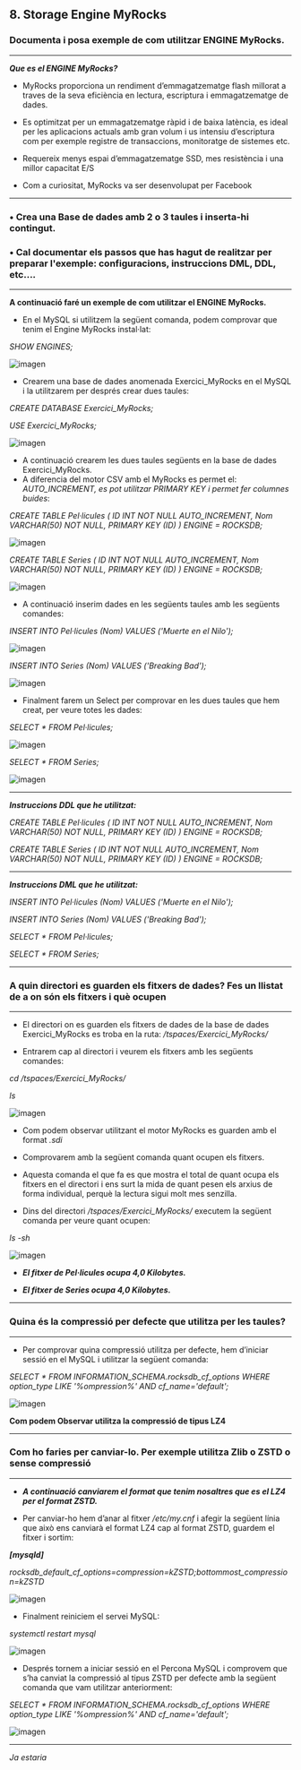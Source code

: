 ## 8. Storage Engine MyRocks 

### Documenta i posa exemple de com utilitzar ENGINE MyRocks. 

***

***Que es el ENGINE MyRocks?***

- MyRocks proporciona un rendiment d’emmagatzematge flash millorat a traves de la seva eficiència en lectura, escriptura i emmagatzematge de dades. 
- Es optimitzat per un emmagatzematge ràpid i de baixa latència, es ideal per les aplicacions actuals amb gran volum i us intensiu d’escriptura com per exemple registre de transaccions, monitoratge de sistemes etc. 

- Requereix menys espai d’emmagatzematge SSD, mes resistència i una millor capacitat E/S

- Com a curiositat, MyRocks va ser desenvolupat per Facebook 

***


### •	Crea una Base de dades amb 2 o 3 taules i inserta-hi contingut.

### •	Cal documentar els passos que has hagut de realitzar per preparar l'exemple: configuracions, instruccions DML, DDL, etc....

***

**A continuació faré un exemple de com utilitzar el ENGINE MyRocks.**

- En el MySQL si utilitzem la següent comanda, podem comprovar que tenim el Engine MyRocks instal·lat:

*SHOW ENGINES;*

![imagen](https://user-images.githubusercontent.com/61557739/161853441-3df69e89-00f0-41cc-a2a2-3c9641648144.png)

- Crearem una base de dades anomenada Exercici_MyRocks en el MySQL i la utilitzarem per després crear dues taules:

*CREATE DATABASE Exercici_MyRocks;*

*USE Exercici_MyRocks;*

![imagen](https://user-images.githubusercontent.com/61557739/161853846-4010a5db-2a20-444a-bffa-219e8e47bb34.png)

- A continuació crearem les dues taules següents en la base de dades Exercici_MyRocks.
- A diferencia del motor CSV amb el MyRocks es permet el: *AUTO_INCREMENT,  es pot utilitzar PRIMARY KEY i permet fer columnes buides*:

*CREATE TABLE Pel·licules (
    ID INT NOT NULL AUTO_INCREMENT,
    Nom VARCHAR(50) NOT NULL,
    PRIMARY KEY (ID)
)
ENGINE = ROCKSDB;*

![imagen](https://user-images.githubusercontent.com/61557739/161853923-702cff39-4479-4291-a763-10c946bd55dd.png)


*CREATE TABLE Series (
    ID INT NOT NULL AUTO_INCREMENT,
    Nom VARCHAR(50) NOT NULL,
    PRIMARY KEY (ID)
)
ENGINE = ROCKSDB;*

![imagen](https://user-images.githubusercontent.com/61557739/161853949-d75e25c6-af33-4633-bdb7-86b1d154b2ec.png)

- A continuació inserim dades en les següents taules amb les següents comandes:

*INSERT INTO Pel·licules (Nom)
VALUES ('Muerte en el Nilo');*

![imagen](https://user-images.githubusercontent.com/61557739/161853973-963d49b4-681b-47cd-8a99-164b06992673.png)

*INSERT INTO Series (Nom)
VALUES ('Breaking Bad');*

![imagen](https://user-images.githubusercontent.com/61557739/161854016-edb52456-e2a1-4d34-b1e1-bc5573d18076.png)

- Finalment farem un Select per comprovar en les dues taules que hem creat, per veure totes les dades:

*SELECT * FROM Pel·licules;*

![imagen](https://user-images.githubusercontent.com/61557739/161854053-892908d1-0c62-4161-8c0a-1bee8a095222.png)

*SELECT * FROM Series;*

![imagen](https://user-images.githubusercontent.com/61557739/161854087-7f4f8798-4466-4f42-a889-e3a9e9ec3f96.png)

***

***Instruccions DDL que he utilitzat:***

*CREATE TABLE Pel·licules (
    ID INT NOT NULL AUTO_INCREMENT,
    Nom VARCHAR(50) NOT NULL,
    PRIMARY KEY (ID)
)
ENGINE = ROCKSDB;*

*CREATE TABLE Series (
    ID INT NOT NULL AUTO_INCREMENT,
    Nom VARCHAR(50) NOT NULL,
    PRIMARY KEY (ID)
)
ENGINE = ROCKSDB;*

***

***Instruccions DML que he utilitzat:***

*INSERT INTO Pel·licules (Nom)
VALUES ('Muerte en el Nilo');*

*INSERT INTO Series (Nom)
VALUES ('Breaking Bad');*

*SELECT * FROM Pel·licules;*

*SELECT * FROM Series;*

***

### A quin directori es guarden els fitxers de dades? Fes un llistat de a on són els fitxers i què ocupen

***

- El directori on es guarden els fitxers de dades de la base de dades Exercici_MyRocks es troba en la ruta: */tspaces/Exercici_MyRocks/*

- Entrarem cap al directori i veurem els fitxers amb les següents comandes:

*cd /tspaces/Exercici_MyRocks/*

*ls*

![imagen](https://user-images.githubusercontent.com/61557739/161854454-304bbebd-50ae-49e1-bbdd-514f4d892ecc.png)

- Com podem observar utilitzant el motor MyRocks es guarden amb el format *.sdi*

- Comprovarem amb la següent comanda quant ocupen els fitxers. 
- Aquesta comanda el que fa es que mostra el total de quant ocupa els fitxers en el directori i ens surt la mida de quant pesen els arxius de forma individual, perquè la lectura sigui molt mes senzilla.

- Dins del directori */tspaces/Exercici_MyRocks/* executem la següent comanda per veure quant ocupen:

*ls -sh*

![imagen](https://user-images.githubusercontent.com/61557739/161854576-6e1192f6-b476-4d77-91c7-30ee6f853fb4.png)

- ***El fitxer de Pel·licules ocupa 4,0 Kilobytes.***

- ***El fitxer de Series ocupa 4,0 Kilobytes.***

***

###	Quina és la compressió per defecte que utilitza per les taules? 

***

- Per comprovar quina compressió utilitza per defecte, hem d’iniciar sessió en el MySQL i utilitzar la següent comanda:

*SELECT * FROM INFORMATION_SCHEMA.rocksdb_cf_options 
WHERE option_type LIKE '%ompression%' AND cf_name='default';*

![imagen](https://user-images.githubusercontent.com/61557739/161854729-e4692c2e-367b-4296-8d83-93949946db58.png)


**Com podem Observar utilitza la compressió de tipus LZ4**

***

### Com ho faries per canviar-lo. Per exemple utilitza Zlib o ZSTD o sense compressió

***

- ***A continuació canviarem el format que tenim nosaltres que es el LZ4 per el format ZSTD.***

- Per canviar-ho hem d’anar al fitxer */etc/my.cnf* i afegir la següent línia que això ens canviarà el format LZ4 cap al format ZSTD, guardem el fitxer i sortim:

***[mysqld]***

*rocksdb_default_cf_options=compression=kZSTD;bottommost_compression=kZSTD*

![imagen](https://user-images.githubusercontent.com/61557739/161854910-a2b44dc2-1cc3-439c-b693-bcf9b4e77b50.png)

- Finalment reiniciem el servei MySQL:

*systemctl restart mysql*

![imagen](https://user-images.githubusercontent.com/61557739/161854959-8cb9bdf3-a3c0-4af3-b1bf-1ba1463d6b27.png)

- Després tornem a iniciar sessió en el Percona MySQL i comprovem que s’ha canviat la compressió al tipus ZSTD per defecte amb la següent comanda que vam utilitzar anteriorment:

*SELECT * FROM INFORMATION_SCHEMA.rocksdb_cf_options 
WHERE option_type LIKE '%ompression%' AND cf_name='default';*

![imagen](https://user-images.githubusercontent.com/61557739/161855079-0e15dab9-2f48-4486-8952-cdcd8bb8021a.png)

***

*Ja estaria*




